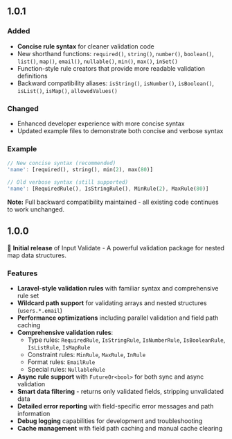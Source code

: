 ## 1.0.1

### Added

- **Concise rule syntax** for cleaner validation code
- New shorthand functions: `required()`, `string()`, `number()`, `boolean()`, `list()`, `map()`, `email()`, `nullable()`, `min()`, `max()`, `inSet()`
- Function-style rule creators that provide more readable validation definitions
- Backward compatibility aliases: `isString()`, `isNumber()`, `isBoolean()`, `isList()`, `isMap()`, `allowedValues()`

### Changed

- Enhanced developer experience with more concise syntax
- Updated example files to demonstrate both concise and verbose syntax

### Example

```dart
// New concise syntax (recommended)
'name': [required(), string(), min(2), max(80)]

// Old verbose syntax (still supported)
'name': [RequiredRule(), IsStringRule(), MinRule(2), MaxRule(80)]
```

**Note:** Full backward compatibility maintained - all existing code continues to work unchanged.

## 1.0.0

🎉 **Initial release** of Input Validate - A powerful validation package for nested map data structures.

### Features

- **Laravel-style validation rules** with familiar syntax and comprehensive rule set
- **Wildcard path support** for validating arrays and nested structures (`users.*.email`)
- **Performance optimizations** including parallel validation and field path caching
- **Comprehensive validation rules**:
  - Type rules: `RequiredRule`, `IsStringRule`, `IsNumberRule`, `IsBooleanRule`, `IsListRule`, `IsMapRule`
  - Constraint rules: `MinRule`, `MaxRule`, `InRule`
  - Format rules: `EmailRule`
  - Special rules: `NullableRule`
- **Async rule support** with `FutureOr<bool>` for both sync and async validation
- **Smart data filtering** - returns only validated fields, stripping unvalidated data
- **Detailed error reporting** with field-specific error messages and path information
- **Debug logging** capabilities for development and troubleshooting
- **Cache management** with field path caching and manual cache clearing

